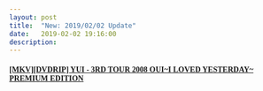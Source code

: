 ```yaml
---
layout: post
title:  "New: 2019/02/02 Update"
date:   2019-02-02 19:16:00
description: 
---
```


#### [<font face="Microsoft YaHei UI">[MKV][DVDRIP] YUI - 3RD TOUR 2008 OUI~I LOVED YESTERDAY~ PREMIUM EDITION</font>](https://mega.nz/#!EQViFI5K!UwvXdb2T4oUBx9D3HGkPkC14RSIxKgc_CIE39XzW97Q)  
